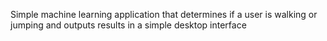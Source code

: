 Simple machine learning application that determines if a user is walking or jumping and outputs results in a simple desktop interface
